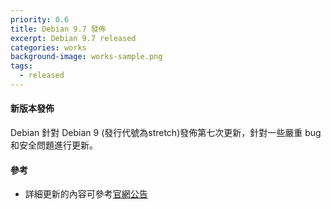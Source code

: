```yaml
---
priority: 0.6
title: Debian 9.7 發佈
excerpt: Debian 9.7 released
categories: works
background-image: works-sample.png
tags:
  - released
---
```


#### 新版本發佈

Debian 針對 Debian 9 (發行代號為stretch)發佈第七次更新，針對一些嚴重 bug 和安全問題進行更新。

#### 參考

- 詳細更新的內容可參考[官網公告](https://www.debian.org/News/2019/20190123)
